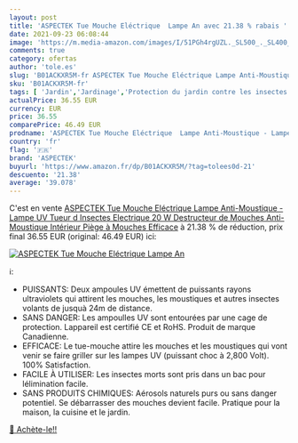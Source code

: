 ```yaml
---
layout: post
title: 'ASPECTEK Tue Mouche Eléctrique  Lampe An avec 21.38 % rabais '
date: 2021-09-23 06:08:44
image: 'https://m.media-amazon.com/images/I/51PGh4rgUZL._SL500_._SL400_.jpg'
comments: true
category: ofertas
author: 'tole.es'
slug: 'B01ACKXR5M-fr ASPECTEK Tue Mouche Eléctrique Lampe Anti-Moustique -...'
sku: 'B01ACKXR5M-fr'
tags: [ 'Jardin','Jardinage','Protection du jardin contre les insectes','Protection et anti-nuisibles pour jardin','Répulsifs à mouches','aspectek', ]
actualPrice: 36.55 EUR
currency: EUR
price: 36.55
comparePrice: 46.49 EUR
prodname: 'ASPECTEK Tue Mouche Eléctrique  Lampe Anti-Moustique - Lampe UV  Tueur d Insectes Electrique 20 W  Destructeur de Mouches  Anti-Moustique Intérieur  Piège à Mouches Efficace'
country: 'fr'
flag: '🇫🇷'
brand: 'ASPECTEK'
buyurl: 'https://www.amazon.fr/dp/B01ACKXR5M/?tag=tolees0d-21'
descuento: '21.38'
average: '39.078'
---
```


C'est en vente [ASPECTEK Tue Mouche Eléctrique  Lampe Anti-Moustique - Lampe UV  Tueur d Insectes Electrique 20 W  Destructeur de Mouches  Anti-Moustique Intérieur  Piège à Mouches Efficace](https://www.amazon.fr/dp/B01ACKXR5M/?tag=tolees0d-21)  à  21.38 % de réduction, prix final  36.55 EUR (original: 46.49 EUR) ici:

[![ASPECTEK Tue Mouche Eléctrique  Lampe An](https://m.media-amazon.com/images/I/51PGh4rgUZL._SL500_._SL400_.jpg)](https://www.amazon.fr/dp/B01ACKXR5M/?tag=tolees0d-21)

ℹ️:

- PUISSANTS: Deux ampoules UV émettent de puissants rayons ultraviolets qui attirent les mouches, les moustiques et autres insectes volants de jusquà 24m de distance.
- SANS DANGER: Les ampoulles UV sont entourées par une cage de protection. Lappareil est certifié CE et RoHS. Produit de marque Canadienne.
- EFFICACE: Le tue-mouche attire les mouches et les moustiques qui vont venir se faire griller sur les lampes UV (puissant choc à 2,800 Volt). 100% Satisfaction.
- FACILE À UTILISER: Les insectes morts sont pris dans un bac pour lélimination facile.
- SANS PRODUITS CHIMIQUES: Aérosols naturels purs ou sans danger potentiel. Se débarrasser des mouches devient facile. Pratique pour la maison, la cuisine et le jardin.

[🛒 Achète-le!!](https://www.amazon.fr/dp/B01ACKXR5M/?tag=tolees0d-21)
